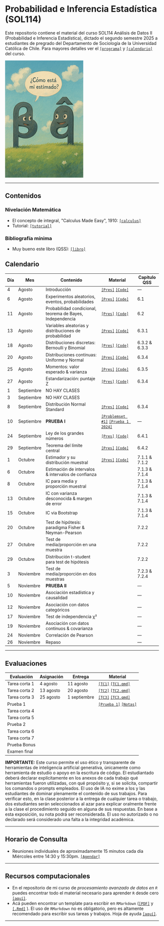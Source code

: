 # Probabilidad e Inferencia Estadística (SOL114)

Este repositorio contiene el material del curso SOL114 Análisis de Datos II (Probabilidad e Inferencia Estadística), dictado el segundo semestre 2025 a estudiantes de pregrado del Departamento de Sociología de la Universidad Católica de Chile. Para mayores detalles ver el [`[programa]`](files/syllabus_sol114.pdf) y [`[calendario]`](#Calendario) del curso.


![estimado](files/beta.png)

---

## Contenidos

### Nivelación Matemática

- El concepto de integral, "Calculus Made Easy", 1910: [`[calculus]`](files/calculus_easy.jpg)
- Tutorial: [`[tutorial]`](https://mebucca.github.io/ad2-sol114/files/tutorial#1) 


### Bibliografía mínima

- Muy bueno este libro (QSS): [`[libro]`](files/imai.pdf)


## Calendario

| Día | Mes        | Contenido                                                 | Material                                                                                                         | Capítulo QSS     |
| --- | ---------- | --------------------------------------------------------- | ---------------------------------------------------------------------------------------------------------------- | ---------------- |
| 4   | Agosto     | Introducción                                              | [`[Pres]`](https://mebucca.github.io/ad2-sol114/slides/class_0/class_0#1) [`[Code]`](slides/class_0/class_0.Rmd) | —                |
| 6   | Agosto     | Experimentos aleatorios, eventos, probabilidades          | [`[Pres]`](https://mebucca.github.io/ad2-sol114/slides/class_1/class_1#1) [`[Code]`](slides/class_1/class_1.Rmd)                                                                                                                  | 6.1              |
| 11  | Agosto     | Probabilidad condicional, teorema de Bayes, Independencia | [`[Pres]`](https://mebucca.github.io/ad2-sol114/slides/class_2/class_2#1) [`[Code]`](slides/class_2/class_2.Rmd)                                                                                                                  | 6.2              |
| 13  | Agosto     | Variables aleatorias y distribuciones de probabilidad     |  [`[Pres]`](https://mebucca.github.io/ad2-sol114/slides/class_3/class_3#1) [`[Code]`](slides/class_3/class_3.Rmd)                                                                                                                | 6.3.1            |
| 18  | Agosto     | Distribuciones discretas: Bernoulli y Binomial            |   [`[Pres]`](https://mebucca.github.io/ad2-sol114/slides/class_4/class_4#1) [`[Code]`](slides/class_4/class_4.Rmd)                                                                                                               | 6.3.2 & 6.3.3    |
| 20  | Agosto     | Distribuciones continuas: Uniforme y Normal               | [`[Pres]`](https://mebucca.github.io/ad2-sol114/slides/class_5/class_5#1) [`[Code]`](slides/class_5/class_5.Rmd)                                                                                                                 | 6.3.4            |
| 25   | Agosto | Momentos: valor esperado & varianza                       |   [`[Pres]`](https://mebucca.github.io/ad2-sol114/slides/class_6/class_6#1) [`[Code]`](slides/class_6/class_6.Rmd)                                                                                                               | 6.3.5            |
| 27   | Agosto | Estandarización: puntaje Z                                |   [`[Pres]`](https://mebucca.github.io/ad2-sol114/slides/class_7/class_7#1) [`[Code]`](slides/class_7/class_7.Rmd)                                                                                                               | 6.3.4  | 
| 1   | Septiembre | NO HAY CLASES                                |                                                                                                                  |  |
| 3   | Septiembre | NO HAY CLASES                                |                                                                                                                  |  |
| 8   | Septiembre | Distribución Normal Standard                              |[`[Pres]`](https://mebucca.github.io/ad2-sol114/slides/class_8/class_8#1) [`[Code]`](slides/class_8/class_8.Rmd)                                                                                                                  | 6.3.4  |
| 10  | Septiembre | **PRUEBA I**                                              | [`[Problemset #1]`](https://mebucca.github.io/ad2-sol114/materials/problemset_1#1) [`[Prueba 1 2024]`](materials/prueba_1_2024.pdf)                                                                  | —                |
| 24  | Septiembre | Ley de los grandes números                                | [`[Pres]`](https://mebucca.github.io/ad2-sol114/slides/class_9/class_9#1) [`[Code]`](slides/class_9/class_9.Rmd) | 6.4.1            |
| 29  | Septiembre | Teorema del límite central                                | [`[Pres]`](https://mebucca.github.io/ad2-sol114/slides/class_10/class_10#1) [`[Code]`](slides/class_10/class_10.Rmd) | 6.4.2            |
| 1   | Octubre    | Estimador y su distribución muestral                      | [`[Pres]`](https://mebucca.github.io/ad2-sol114/slides/class_11/class_11#1) [`[Code]`](slides/class_11/class_11.Rmd) | 7.1.1 & 7.1.2    |
| 6   | Octubre    | Estimación de intervalos & intervalos de confianza        |                                                                                                                  | 7.1.3 & 7.1.4    |
| 8   | Octubre    | IC para media y proporción muestral                       |                                                                                                                  | 7.1.3 & 7.1.4    |
| 13  | Octubre    | IC con varianza desconocida & margen de error             |                                                                                                                  | 7.1.3 & 7.1.4    |
| 15  | Octubre    | IC via Bootstrap                                          |                                                                                                                  | 7.1.3 & 7.1.4    |
| 20  | Octubre    | Test de hipótesis: paradigma Fisher & Neyman-Pearson      |                                                                                                                  | 7.2.2            |
| 27  | Octubre    | Test de media/proporción en una muestra                   |                                                                                                                  | 7.2.2            |
| 29  | Octubre    | Distribución t-student para test de hipótesis             |                                                                                                                  | 7.2.2            |
| 3   | Noviembre  | Test de media/proporción en dos muestras                  |                                                                                                                  | 7.2.3 & 7.2.4    |
| 5   | Noviembre  | **PRUEBA II**                                             |                                                                                                                  | —                |
| 10  | Noviembre  | Asociación estadística y causalidad                       |                                                                                                                  | —                |
| 12  | Noviembre  | Asociación con datos categóricos                          |                                                                                                                  | —                |
| 17  | Noviembre  | Test de independencia χ²                                  |                                                                                                                  | —                |
| 19  | Noviembre  | Asociación con datos continuos & covarianza               |                                                                                                                  | —                |
| 24  | Noviembre  | Correlación de Pearson                                    |                                                                                                                  | —                |
| 26  | Noviembre  | Repaso                                                    |                                                                                                                  | —                |

---

## Evaluaciones

| Evaluación    | Asignación | Entrega | Material |
| ------------- | ---------- | ------- | -------- |
| Tarea corta 1 |  4 agosto            |  11 agosto       |  [`[TC1]`](https://mebucca.github.io/ad2-sol114/homework/tc_1#1) [`[TC1.qmd]`](homework/tc_1.qmd)         |
| Tarea corta 2 |  13 agosto           |  20 agosto       |  [`[TC2]`](https://mebucca.github.io/ad2-sol114/homework/tc_2#1) [`[TC2.qmd]`](homework/tc_2.qmd)         |
| Tarea corta 3 |  25 agosto           |  1 septiembre    |  [`[TC3]`](https://mebucca.github.io/ad2-sol114/homework/tc_3#1) [`[TC3.qmd]`](homework/tc_3.qmd)         |
| Prueba 1      |            |         | [`[Prueba 1]`](https://mebucca.github.io/ad2-sol114/exams/prueba_1.pdf) [`[Notas]`](https://mebucca.github.io/ad2-sol114/exams/notas_prueba1.html)  |
| Tarea corta 4 |            |         |          |
| Tarea corta 5 |            |         |          |
| Prueba 2      |            |         |          |
| Tarea corta 6 |            |         |          |
| Tarea corta 7 |            |         |          |
| Prueba Bonus  |            |         |          |
| Examen final  |            |         |          |

**IMPORTANTE:** Este curso permite el uso ético y transparente de herramientas de inteligencia artificial generativa, únicamente como herramienta de estudio o apoyo en la escritura de código. El estudiantado deberá declarar explícitamente en los anexos de cada trabajo qué herramientas fueron utilizadas, con qué propósito y, si se solicita, compartir los comandos o prompts empleados. El uso de IA no exime a los y las estudiantes de dominar plenamente el contenido de sus trabajos. Para verificar esto, en la clase posterior a la entrega de cualquier tarea o trabajo, dos estudiantes serán seleccionados al azar para explicar oralmente frente a la clase el procedimiento seguido en alguna de sus respuestas. En base a esta exposición, su nota podrá ser reconsiderada. El uso no autorizado o no declarado será considerado una falta a la integridad académica.

---


## Horario de Consulta

- Reuniones individuales de aproximadamente 15 minutos cada día Miércoles entre 14:30 y 15:30pm. [`[Agendar]`](
https://calendar.app.google/8rfTeNoxGiDJPbzEA)


---

## Recursos computacionales

  - En el repositorio de mi curso de *procesamiento avanzado de datos en `R`* puedes encontrar todo el material necesario para aprender `R` desde cero [`[aquí]`](https://mebucca.github.io/dar_soc4001/).
  - Acá pueden encontrar un template para escribir en `RMarkdown` ([`[PDF]`](files/template_rmarkdown.pdf) y [`[.Rmd]`](files/template_rmarkdown.Rmd) ). El uso de `RMarkdown` no es obligatorio, pero es altamente recomendado para escribir sus tareas y trabajos. Hoja de ayuda [`[aquí]`](https://rstudio-pubs-static.s3.amazonaws.com/330387_5a40ca72c3b14824acedceb7d34618d1.html).
 
---

